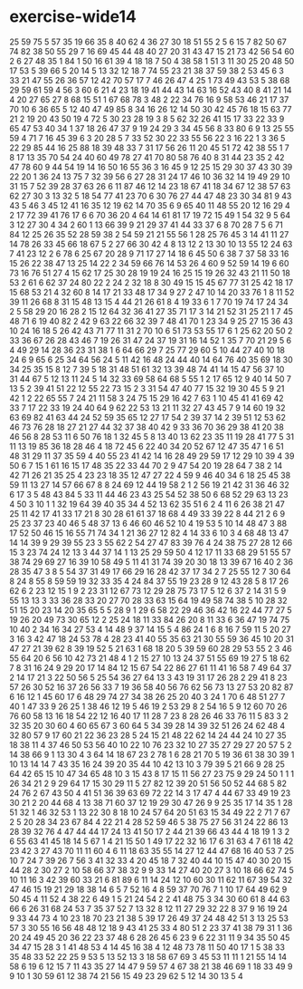 # exercise-wide14
25
59
75
5
57
35
19
66
35
8
40
62
4
36
27
30
18
51
55
2
5
6
15
7
82
50
67
74
82
38
50
55
29
7
16
69
45
44
48
40
27
20
31
43
47
15
21
73
42
56
54
60
2
6
27
48
35
1
84
1
50
16
61
39
4
18
18
7
50
4
38
58
1
51
3
11
30
25
20
48
50
17
53
5
39
66
5
20
14
5
13
32
12
18
7
74
55
23
21
38
37
59
38
2
53
45
6
3
33
21
47
55
26
36
57
12
42
70
57
17
7
46
26
47
4
25
1
73
49
43
53
5
38
68
29
59
61
59
4
56
3
60
6
21
4
23
18
19
41
44
43
14
63
16
52
43
40
8
41
21
14
4
20
27
65
27
8
68
15
51
1
67
68
78
3
48
2
22
34
76
16
9
58
53
46
21
17
37
70
10
6
36
65
5
12
40
47
49
85
8
34
16
26
12
14
50
30
42
45
76
18
15
63
77
21
2
19
20
43
50
19
4
72
5
30
23
28
19
3
8
5
62
32
26
41
15
17
33
22
33
9
65
47
53
40
34
1
37
18
26
47
37
9
19
24
29
3
34
45
56
8
33
80
6
9
13
25
55
59
4
71
7
16
45
39
6
3
20
28
5
7
33
52
30
22
33
55
56
22
3
16
22
1
3
36
5
22
29
85
44
16
25
88
18
39
48
33
7
31
17
56
26
11
20
45
51
72
42
38
55
1
7
8
17
13
35
70
54
24
40
60
49
78
27
41
70
80
58
76
40
8
31
44
23
35
2
42
47
78
60
9
44
54
19
14
16
50
16
55
36
3
16
45
9
12
25
15
29
30
37
43
30
39
22
20
1
36
24
13
75
7
32
39
56
6
27
28
31
24
17
46
10
36
32
14
19
49
29
10
31
15
7
52
39
28
37
63
26
6
11
87
46
12
14
23
18
67
41
18
34
67
12
38
57
63
62
27
30
3
13
32
5
18
54
77
41
23
70
6
30
76
27
44
47
48
23
30
34
81
9
43
43
5
46
3
45
12
41
16
35
12
19
62
14
70
35
6
9
65
40
11
48
55
20
12
16
29
4
2
17
72
39
41
76
17
6
6
70
36
20
4
64
14
61
81
17
19
72
15
49
1
54
32
9
5
64
3
12
27
30
4
34
2
60
1
13
66
39
9
21
29
37
41
44
33
37
6
8
70
28
7
5
6
71
84
12
25
26
35
52
28
59
38
2
54
59
21
21
55
56
1
28
25
76
45
3
14
41
11
27
14
78
26
33
45
66
18
67
5
2
27
66
30
42
4
8
13
12
2
13
30
10
13
55
12
24
63
7
41
23
12
2
6
78
6
25
67
20
28
9
71
17
27
14
18
6
45
50
6
38
7
37
58
33
16
15
26
22
38
47
13
25
14
22
2
34
59
66
76
14
53
26
4
60
9
52
59
14
19
6
60
73
16
76
51
27
4
15
62
17
25
30
28
19
19
24
16
25
15
19
26
32
43
21
11
50
18
53
2
61
6
62
37
24
80
22
2
24
2
32
18
8
30
49
15
15
45
67
77
31
25
42
18
17
15
68
53
21
4
32
60
8
14
17
21
33
48
17
34
9
27
2
47
10
14
20
33
76
1
8
11
52
39
11
26
68
8
31
15
48
13
15
4
44
21
26
61
8
4
19
33
6
1
7
70
19
74
17
24
34
2
5
58
29
20
16
28
2
15
12
64
32
36
41
27
35
71
17
3
14
21
52
31
25
21
1
7
45
48
71
6
19
40
82
2
42
9
63
22
66
32
39
7
48
41
70
1
23
34
9
25
27
15
36
43
10
24
16
18
5
26
42
43
71
77
11
31
2
70
10
6
51
73
53
55
17
6
1
25
62
20
50
2
33
36
67
26
28
43
46
7
19
26
31
47
24
37
19
31
16
14
52
1
35
7
70
21
29
5
6
4
49
29
14
28
36
23
31
38
1
6
64
66
29
7
25
77
29
60
5
10
44
27
40
10
18
24
6
9
65
6
25
34
64
56
24
5
11
42
16
48
24
44
40
14
64
76
40
35
69
18
30
34
25
35
15
8
12
7
39
5
18
31
48
51
61
32
13
39
48
74
41
14
15
47
56
37
10
31
44
67
5
12
13
11
24
5
14
32
33
69
58
64
68
5
55
1
2
17
65
12
9
40
14
50
7
13
5
2
39
41
51
22
12
55
22
73
15
2
3
31
54
47
40
77
15
32
19
30
45
5
9
21
42
1
2
22
65
55
7
24
21
11
58
3
24
75
15
29
16
42
7
63
1
10
45
41
41
69
42
33
7
17
22
33
19
24
40
64
9
62
22
53
13
21
11
32
27
43
45
7
9
14
60
19
32
63
69
82
41
63
44
24
52
59
35
65
12
27
17
54
2
39
37
14
2
39
51
12
53
62
46
73
76
28
18
27
21
27
44
32
37
38
40
42
9
33
36
70
36
29
38
41
20
38
46
56
8
28
53
11
6
50
76
18
1
32
45
5
8
13
40
13
62
23
35
11
19
28
41
77
5
31
11
13
19
85
36
18
28
46
4
18
72
45
6
22
40
34
20
52
67
12
47
35
47
1
6
51
48
31
29
11
37
35
59
4
40
55
23
41
42
14
16
28
49
29
59
17
12
29
10
39
4
39
50
6
7
15
1
61
16
15
17
48
35
22
33
44
70
2
9
47
54
20
19
28
64
7
38
2
14
42
71
26
21
35
25
4
23
23
18
35
12
47
27
22
4
59
9
46
40
34
6
18
25
45
38
59
11
13
27
14
57
66
67
8
8
24
69
12
44
19
58
2
1
2
56
19
21
42
31
36
46
32
6
17
3
5
48
43
84
5
33
11
44
46
23
43
25
54
52
38
50
6
68
52
29
63
13
23
4
50
3
10
1
1
32
19
64
39
40
35
34
4
52
13
62
35
51
6
2
4
11
6
26
38
21
47
25
11
42
17
41
33
17
21
8
30
28
61
61
37
18
68
4
49
33
39
22
8
44
21
2
6
9
25
23
37
23
40
46
5
48
37
13
6
46
60
46
52
10
4
19
53
5
10
14
48
47
3
88
17
52
50
46
15
16
55
71
74
34
1
21
36
27
12
82
4
14
33
6
10
3
4
68
48
13
47
14
14
39
9
29
39
55
23
3
55
62
2
54
27
47
83
39
76
4
24
38
75
27
28
12
66
15
3
23
74
24
12
13
3
44
37
14
1
13
25
29
59
50
4
12
17
11
33
68
29
51
55
57
38
74
29
69
27
16
39
10
58
49
5
11
41
31
74
39
20
30
18
13
39
67
16
40
2
36
28
35
47
3
8
5
54
37
31
49
17
66
29
16
28
42
37
17
34
2
7
25
55
12
7
30
64
8
24
8
55
8
59
59
19
32
33
35
4
24
84
37
55
19
23
28
9
12
43
28
5
8
17
26
62
6
2
23
12
15
1
9
2
23
31
12
67
73
12
29
28
75
73
17
5
12
6
37
2
14
31
5
9
55
13
13
3
33
36
28
33
20
27
70
28
33
63
15
64
19
49
58
74
38
5
10
28
32
51
15
20
23
14
20
35
65
5
5
28
9
1
29
6
58
22
29
46
36
42
16
22
44
77
27
5
19
26
20
49
73
30
65
12
2
25
24
18
11
33
84
26
20
8
11
33
6
36
47
19
74
75
10
40
2
34
16
34
27
53
4
14
48
9
37
14
15
5
4
86
24
1
6
8
16
7
59
11
5
20
27
3
16
3
42
47
18
24
53
78
4
28
23
41
40
55
35
63
21
30
55
59
36
45
10
20
31
47
27
21
39
62
8
39
19
52
5
21
63
1
68
18
20
5
39
59
60
28
29
53
55
2
3
46
55
64
20
6
56
10
42
73
21
48
4
1
2
15
27
10
13
24
37
51
55
69
19
27
5
18
62
7
8
31
16
24
9
29
20
17
14
84
12
15
67
54
22
86
27
61
11
41
16
58
7
49
64
37
2
14
17
21
3
22
50
56
5
25
54
36
27
64
13
3
43
19
31
17
26
28
2
29
41
8
23
57
26
30
52
16
37
26
56
33
7
19
36
58
40
56
76
62
56
73
13
27
53
20
82
87
6
16
12
1
45
60
17
6
48
29
74
27
34
38
26
25
20
40
3
24
1
70
6
48
51
27
7
40
1
47
33
9
26
25
1
38
46
12
19
5
46
19
2
53
29
8
2
54
16
5
9
12
60
70
26
76
60
58
13
16
18
54
22
12
16
40
17
11
28
7
23
8
28
26
46
33
76
11
5
83
3
2
32
35
20
30
60
4
60
65
67
3
60
64
5
34
39
28
14
39
32
51
26
24
62
48
4
32
80
57
9
17
60
21
22
36
23
28
5
24
15
21
48
22
62
14
24
44
24
10
27
35
18
38
11
4
37
46
50
53
56
40
10
22
10
76
23
32
10
27
35
27
29
27
20
57
5
2
14
38
66
9
1
13
30
4
3
64
14
18
67
23
2
78
1
6
28
21
70
5
19
36
61
38
30
39
1
10
13
14
14
7
43
35
16
24
39
20
35
44
10
42
13
10
3
79
39
5
21
66
9
28
25
64
42
65
15
10
47
34
65
48
10
3
15
43
8
17
15
11
56
27
23
75
9
29
24
50
1
1
1
26
34
21
2
9
29
64
17
15
30
29
11
5
27
82
12
39
20
51
56
50
52
44
68
5
82
24
76
2
67
43
50
4
41
51
36
39
63
69
72
22
14
3
17
47
4
44
67
33
49
19
23
30
21
2
20
44
68
4
13
38
71
60
37
12
19
29
30
47
26
9
9
25
35
17
14
35
1
28
51
32
1
46
32
53
1
13
22
30
8
18
10
24
57
64
20
51
63
15
34
49
22
2
71
7
67
2
5
20
28
34
23
67
84
4
22
21
4
28
52
59
46
5
38
75
27
56
31
24
22
86
13
28
39
32
76
4
47
44
44
17
24
13
41
50
17
2
44
21
39
66
43
44
4
18
19
1
3
2
6
55
63
41
45
18
14
5
67
1
4
21
15
50
1
49
17
22
32
16
17
6
31
63
4
7
61
18
42
23
42
3
27
43
70
11
11
60
4
6
11
18
63
35
55
14
27
12
44
47
68
16
40
53
7
25
10
7
24
7
39
26
7
56
3
41
32
33
4
20
45
18
7
32
40
44
10
15
47
40
30
20
15
44
28
2
30
27
2
10
58
66
37
38
32
9
9
33
14
27
40
20
27
3
10
18
66
62
74
5
10
11
16
3
42
39
60
33
21
6
81
89
6
11
14
24
12
10
60
30
11
62
11
67
39
54
32
47
46
15
19
21
29
18
38
14
6
5
7
52
16
4
8
59
37
70
76
7
1
10
17
64
49
62
9
50
45
4
11
52
4
38
22
6
49
1
5
21
24
54
2
2
41
48
75
3
34
30
60
61
8
44
63
66
6
26
31
68
24
53
7
35
37
52
7
13
32
8
12
11
27
29
32
22
8
37
9
16
19
24
9
33
44
73
4
10
23
18
70
23
21
38
5
39
17
26
49
37
24
48
42
51
3
13
25
53
57
3
30
55
16
56
48
48
12
18
9
43
41
25
33
4
80
51
2
23
37
41
38
79
31
1
36
20
24
49
45
20
36
22
23
37
48
6
28
26
45
6
23
9
6
22
31
11
9
34
35
50
45
34
47
15
28
3
1
41
48
53
4
14
45
16
38
4
12
48
73
78
11
50
40
17
1
5
38
33
35
48
33
52
22
25
9
53
5
13
52
13
3
18
58
67
69
3
45
53
11
11
1
21
55
14
14
58
6
19
6
12
15
7
11
43
35
27
14
47
9
59
57
4
67
38
21
38
46
69
1
18
33
49
9
9
10
1
30
59
61
12
38
74
21
56
15
49
23
29
62
5
12
14
30
13
5
4
